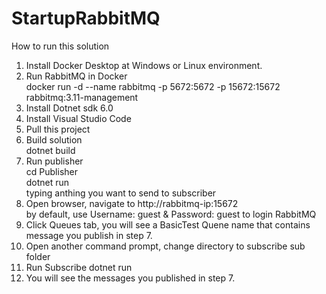 # StartupRabbitMQ
How to run this solution
1. Install Docker Desktop at Windows or Linux environment.
2. Run RabbitMQ in Docker<br/>
   docker run -d --name rabbitmq -p 5672:5672 -p 15672:15672 rabbitmq:3.11-management
3. Install Dotnet sdk 6.0
4. Install Visual Studio Code
5. Pull this project
6. Build solution<br/>
   dotnet build
7. Run publisher<br/>
   cd Publisher<br/>
   dotnet run<br/>
   typing anthing you want to send to subscriber<br/>
8. Open browser, navigate to http://rabbitmq-ip:15672<br/>
   by default, use Username: guest & Password: guest to login RabbitMQ<br/>
9. Click Queues tab, you will see a BasicTest Quene name that contains message you publish in step 7.
10. Open another command prompt, change directory to subscribe sub folder
11. Run Subscribe
    dotnet run<br/>
12. You will see the messages you published in step 7.
